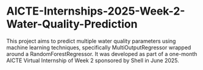 # AICTE-Internships-2025-Week-2-Water-Quality-Prediction
This project aims to predict multiple water quality parameters using machine learning techniques, specifically MultiOutputRegressor wrapped around a RandomForestRegressor. It was developed as part of a one-month AICTE Virtual Internship of Week 2 sponsored by Shell in June 2025.
